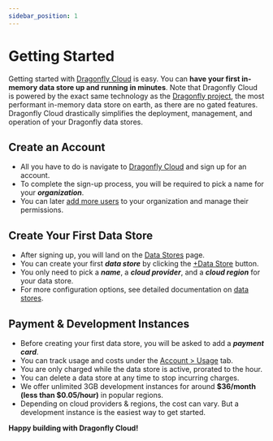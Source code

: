 ```yaml
---
sidebar_position: 1
---
```


# Getting Started

Getting started with [Dragonfly Cloud](https://dragonflydb.cloud) is easy.
You can **have your first in-memory data store up and running in minutes**.
Note that Dragonfly Cloud is powered by the exact same technology as
the [Dragonfly project](https://github.com/dragonflydb/dragonfly), the most performant in-memory data store on earth,
as there are no gated features.
Dragonfly Cloud drastically simplifies the deployment, management, and operation of your Dragonfly data stores.

## Create an Account

- All you have to do is navigate to [Dragonfly Cloud](https://dragonflydb.cloud) and sign up for an account.
- To complete the sign-up process, you will be required to pick a name for your **_organization_**.
- You can later [add more users](./users.md) to your organization and manage their permissions.

## Create Your First Data Store

- After signing up, you will land on the [Data Stores](https://dragonflydb.cloud/datastores) page.
- You can create your first **_data store_** by clicking the [+Data Store](https://dragonflydb.cloud/datastores/new) button.  
- You only need to pick a **_name_**, a **_cloud provider_**, and a **_cloud region_** for your data store.
- For more configuration options, see detailed documentation on [data stores](./datastores.md).

## Payment & Development Instances

- Before creating your first data store, you will be asked to add a **_payment card_**.
- You can track usage and costs under the [Account > Usage](https://dragonflydb.cloud/account/usage) tab.
- You are only charged while the data store is active, prorated to the hour.
- You can delete a data store at any time to stop incurring charges.
- We offer unlimited 3GB development instances for around **$36/month (less than $0.05/hour)** in popular regions.
- Depending on cloud providers & regions, the cost can vary. But a development instance is the easiest way to get started.

**Happy building with Dragonfly Cloud!**
